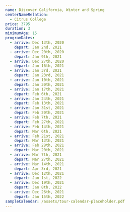 ```yaml
---
name: Discover California, Winter and Spring
centerNameRelation:
  - Citrus College
price: 3795
duration: 3
minimumAge: 15
programDates:
  - arrive: Dec 13th, 2020
    depart: Jan 2nd, 2021
  - arrive: Dec 20th, 2020
    depart: Jan 9th, 2021
  - arrive: Dec 27th, 2020
    depart: Jan 16th, 2021
  - arrive: Jan 3rd, 2021
    depart: Jan 23rd, 2021
  - arrive: Jan 10th, 2021
    depart: Jan 30th, 2021
  - arrive: Jan 17th, 2021
    depart: Feb 6th, 2021
  - arrive: Jan 24th, 2021
    depart: Feb 13th, 2021
  - arrive: Jan 31st, 2021
    depart: Feb 20th, 2021
  - arrive: Feb 7th, 2021
    depart: Feb 27th, 2021
  - arrive: Feb 14th, 2021
    depart: Mar 6th, 2021
  - arrive: Feb 21st, 2021
    depart: Mar 13th, 2021
  - arrive: Feb 28th, 2021
    depart: Mar 20th, 2021
  - arrive: Mar 7th, 2021
    depart: Mar 27th, 2021
  - arrive: Mar 14th, 2021
    depart: Apr 3rd, 2021
  - arrive: Dec 12th, 2021
    depart: Jan 1st, 2022
  - arrive: Dec 19th, 2021
    depart: Jan 8th, 2022
  - arrive: Dec 26th, 2021
    depart: Jan 15th, 2022
sampleCalendar: /assets/tour-calendar-placeholder.pdf
---
```

